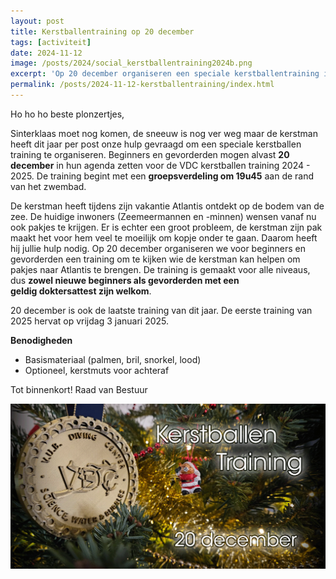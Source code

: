 ```yaml
---
layout: post
title: Kerstballentraining op 20 december
tags: [activiteit]
date: 2024-11-12
image: /posts/2024/social_kerstballentraining2024b.png
excerpt: 'Op 20 december organiseren een speciale kerstballentraining in het VUB zwembad voor leden'
permalink: /posts/2024-11-12-kerstballentraining/index.html
---
```


Ho ho ho beste plonzertjes,

Sinterklaas moet nog komen, de sneeuw is nog ver weg maar de kerstman heeft dit jaar per post onze hulp gevraagd om een speciale kerstballen training te organiseren. Beginners en gevorderden mogen alvast **20 december** in hun agenda zetten voor de VDC kerstballen training 2024 - 2025. De training begint met een **groepsverdeling om 19u45** aan de rand van het zwembad.

De kerstman heeft tijdens zijn vakantie Atlantis ontdekt op de bodem van de zee. De huidige inwoners (Zeemeermannen en -minnen) wensen vanaf nu ook pakjes te krijgen. Er is echter een groot probleem, de kerstman zijn pak maakt het voor hem veel te moeilijk om kopje onder te gaan. Daarom heeft hij jullie hulp nodig. Op 20 december organiseren we voor beginners en gevorderden een training om te kijken wie de kerstman kan helpen om pakjes naar Atlantis te brengen. De training is gemaakt voor alle niveaus, dus **zowel nieuwe beginners als gevorderden met een geldig doktersattest zijn welkom**. 

20 december is ook de laatste training van dit jaar. De eerste training van 2025 hervat op vrijdag 3 januari 2025.

**Benodigheden**
- Basismateriaal (palmen, bril, snorkel, lood)
- Optioneel, kerstmuts voor achteraf

Tot binnenkort!
Raad van Bestuur

![Image](/posts/2024/social_kerstballentraining2024b.png)